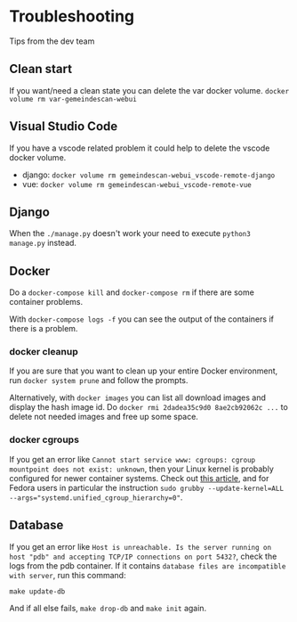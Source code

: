 # Troubleshooting

Tips from the dev team

## Clean start

If you want/need a clean state you can delete the var docker volume.
`docker volume rm var-gemeindescan-webui`

## Visual Studio Code

If you have a vscode related problem it could help to delete the vscode docker volume.
- django: `docker volume rm gemeindescan-webui_vscode-remote-django`
- vue: `docker volume rm gemeindescan-webui_vscode-remote-vue`

## Django

When the `./manage.py` doesn't work your need to execute `python3 manage.py` instead.

## Docker

Do a `docker-compose kill` and `docker-compose rm` if there are some container problems.

With `docker-compose logs -f` you can see the output of the containers if there is a problem.

### docker cleanup

If you are sure that you want to clean up your entire Docker environment, run `docker system prune` and follow the prompts.

Alternatively, with `docker images` you can list all download images and display the hash image id.
Do `docker rmi 2dadea35c9d0 8ae2cb92062c ...` to delete not needed images and free up some space.

### docker cgroups

If you get an error like `Cannot start service www: cgroups: cgroup mountpoint does not exist: unknown`, then your Linux kernel is probably configured for newer container systems. Check out [this article](https://poweruser.blog/how-to-install-docker-on-fedora-32-f2606c6934f1), and for Fedora users in particular the instruction `sudo grubby --update-kernel=ALL --args="systemd.unified_cgroup_hierarchy=0"`.

## Database

If you get an error like `Host is unreachable. Is the server running on host "pdb" and accepting TCP/IP connections on port 5432?`, check the logs from the pdb container. If it contains `database files are incompatible with server`, run this command:

`make update-db`

And if all else fails, `make drop-db` and `make init` again.
